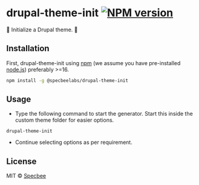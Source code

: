 # drupal-theme-init [![NPM version][npm-image]][npm-url]
🚀 Initialize a Drupal theme. 🚀

## Installation

First, drupal-theme-init using [npm](https://www.npmjs.com/) (we assume you have pre-installed [node.js](https://nodejs.org/)) preferably >=16.

```bash
npm install -g @specbeelabs/drupal-theme-init
```

## Usage

- Type the following command to start the generator. Start this inside the custom theme folder for easier options. 

```
drupal-theme-init
```

- Continue selecting options as per requirement.

## License

MIT © [Specbee](https://specbee.com)

[npm-image]: https://badge.fury.io/js/@specbeelabs%2Fgenerator-drupal-theme-init.svg
[npm-url]: https://npmjs.org/package/@specbeelabs/generator-drupal-theme-init
